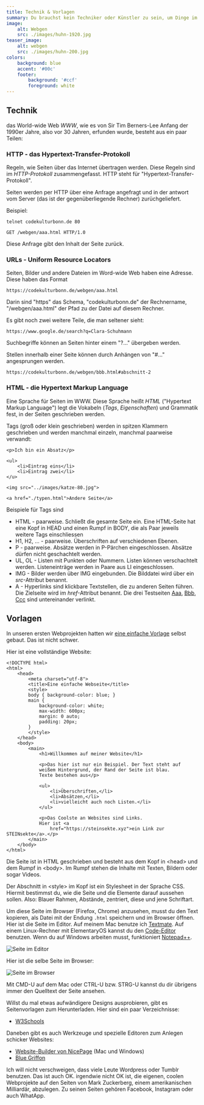 ```yaml
---
title: Technik & Vorlagen
summary: Du brauchst kein Techniker oder Künstler zu sein, um Dinge im Web zu veröffentlichen.
image:
    alt: Webgen
    src: ./images/huhn-1920.jpg
teaser_image:
    alt: webgen
    src: ./images/huhn-200.jpg
colors:
    background: blue
    accent: '#00c'
    footer:
        background: '#ccf'
        foreground: white
---
```

## Technik

das World-wide Web _WWW_, wie es von Sir Tim Berners-Lee Anfang der 1990er Jahre, also vor 30 Jahren, erfunden wurde, besteht aus ein paar Teilen:

### HTTP - das Hypertext-Transfer-Protokoll

Regeln, wie Seiten über das Internet übertragen werden. Diese Regeln sind im _HTTP-Protokoll_ zusammengefasst. HTTP steht für "Hypertext-Transfer-Protokoll".

Seiten werden per HTTP über eine Anfrage angefragt und in der antwort vom Server (das ist der gegenüberliegende Rechner) zurüchgeliefert.

Beispiel:

    telnet codekulturbonn.de 80

    GET /webgen/aaa.html HTTP/1.0

Diese Anfrage gibt den Inhalt der Seite zurück.

### URLs - Uniform Resource Locators

Seiten, Bilder und andere Dateien im Word-wide Web haben eine Adresse. Diese haben das Format

    https://codekulturbonn.de/webgen/aaa.html

Darin sind "https" das Schema, "codekulturbonn.de" der Rechnername, "/webgen/aaa.html" der Pfad zu der Datei auf diesem Rechner.

Es gibt noch zwei weitere Teile, die man seltener sieht:

    https://www.google.de/search?q=Clara-Schuhmann

Suchbegriffe können an Seiten hinter einem "?..." übergeben werden.

Stellen innerhalb einer Seite können durch Anhängen von "#..." angesprungen werden.

    https://codekulturbonn.de/webgen/bbb.html#abschnitt-2

### HTML - die Hypertext Markup Language

Eine Sprache für Seiten im WWW. Diese Sprache heißt _HTML_ ("Hypertext Markup Language") legt die Vokabeln (_Tags_, _Eigenschaften_) und Grammatik fest, in der Seiten geschrieben werden. 

Tags (groß oder klein geschrieben) werden in spitzen Klammern geschrieben und werden manchmal einzeln, manchmal paarweise verwandt:

    <p>Ich bin ein Absatz</p>
    
    <ul>
        <li>Eintrag eins</li>
        <li>Eintrag zwei</li>
    </u>

    <img src="../images/katze-80.jpg">

    <a href="./typen.html">Andere Seite</a>

Beispiele für Tags sind

* HTML - paarweise. Schließt die gesamte Seite ein. Eine HTML-Seite hat eine Kopf in HEAD und einen Rumpf in BODY, die als Paar jeweils weitere Tags einschliessen
* H1, H2, ... - paarweise. Überschriften auf verschiedenen Ebenen.
* P - paarweise. Absätze werden in P-Pärchen eingeschlossen. Absätze dürfen nicht geschachtelt werden.
* UL, OL - Listen mit Punkten oder Nummern. Listen können verschachtelt werden. Listeneinträge werden in Paare aus LI eingeschlossen.
* IMG - Bilder werden über IMG eingebunden. Die Bilddatei wird über ein _src_-Attribut benannt.
* A - Hyperlinks sind klickbare Textstellen, die zu anderen Seiten führen. Die Zielseite wird im _href_-Attribut benannt. Die drei Testseiten [Aaa](./aaa.html), [Bbb](./bbb.html), [Ccc](./ccc.html) sind untereinander verlinkt. 

## Vorlagen

In unseren ersten Webprojekten hatten wir [eine einfache Vorlage](https://github.com/,/webgen/blob/main/templates/article.mustache) selbst gebaut. Das ist nicht schwer. 

Hier ist eine vollständige Website:

    <!DOCTYPE html>
    <html>
        <head>
            <meta charset="utf-8">
            <title>Eine einfache Webseite</title>
            <style>
            body { background-color: blue; }
            main {
                background-color: white;
                max-width: 600px;
                margin: 0 auto;
                padding: 20px;
            }
            </style>
        </head>
        <body>
            <main>
                <h1>Willkommen auf meiner Website</h1>

                <p>Das hier ist nur ein Beispiel. Der Text steht auf 
                weißem Hintergrund, der Rand der Seite ist blau. 
                Texte bestehen aus</p> 
                
                <ul>
                    <li>Überschriften,</li>
                    <li>Absätzen,</li> 
                    <li>vielleicht auch noch Listen.</li>
                </ul>

                <p>Das Coolste an Websites sind Links. 
                Hier ist <a 
                    href="https://steinsekte.xyz">ein Link zur STEINsekte</a>.</p>
            </main>
        </body>
    </html>

Die Seite ist in HTML geschrieben und besteht aus dem Kopf in &lt;head> und dem Rumpf in &lt;body>. Im Rumpf stehen die Inhalte mit Texten, Bildern oder sogar Videos. 

Der Abschnitt in &lt;style> im Kopf ist ein Stylesheet in der Sprache CSS. Hiermit bestimmst du, wie die Seite und die Elemente darauf aussehen sollen. Also: Blauer Rahmen, Abstände, zentriert, diese und jene Schriftart.  

Um diese Seite im Browser (Firefox, Chrome) anzusehen, musst du den Text kopieren, als Datei mit der Endung `.html` speichern und im Browser öffnen. Hier ist die Seite im Editor. Auf meinem Mac benutze ich [Textmate](https://macromates.com/). Auf einem Linux-Rechner mit ElementaryOS kannst du den [Code-Editor](https://elementary.io/de/#showcase-code) benutzen. Wenn du auf Windows arbeiten musst, funktioniert [Notepad++](https://notepad-plus-plus.org/).

![Seite im Editor](images/SCR-20220829-qnb-200.png)

Hier ist die selbe Seite im Browser:

![Seite im  Browser](images/SCR-20220829-qtl-200.png)

Mit CMD-U auf dem Mac oder CTRL-U bzw. STRG-U kannst du dir übrigens immer den Quelltext der Seite ansehen.

Willst du mal etwas aufwändigere Designs ausprobieren, gibt es Seitenvorlagen zum Herunterladen. Hier sind ein paar Verzeichnisse:

* [W3Schools](https://www.w3schools.com/w3css/w3css_templates.asp)

Daneben gibt es auch Werkzeuge und spezielle Editoren zum Anlegen schicker Websites:

* [Website-Builder von NicePage](https://nicepage.com/html-website-builder) (Mac und Windows)
* [Blue Griffon](http://www.bluegriffon.org/)

Ich will nicht verschweigen, dass viele Leute Wordpress oder Tumblr benutzen. Das ist auch OK. irgendwie nicht OK ist, die eigenen, coolen Webprojekte auf den Seiten von Mark Zuckerberg, einem amerikanischen Milliardär, abzulegen. Zu seinen Seiten gehören Facebook, Instagram oder auch WhatApp. 